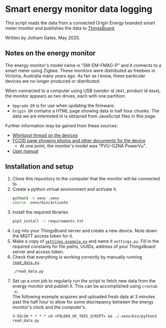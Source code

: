 # Smart energy monitor data logging
This script reads the data from a connected Origin Energy branded smart meter
monitor and publishes the data to [ThingsBoard](https://thingsboard.io/).

Written by Jotham Gates, May 2025.

## Notes on the energy monitor
The energy monitor's model name is "SM-EM-FMAG-P" and it connects to a smart
meter using Zigbee. These monitors were distributed as freebies in Victoria,
Australia many years ago. As fair as I know, these particular devices are no
longer produced or distributed.

When connected to a computer using USB (vendor id `2047`, product id `08a4`),
the monitor appears as two drives, each with one partition:
  - `Upgrade EM` is for use when updating the firmware.
  - `Origin EM` contains a HTML page showing data in half hour chunks. The
    data we are interested in is obtained from JavaScript files in this page.

Further information may be gained from these sources:
- [Whirlpool thread on the devices](https://forums.whirlpool.net.au/archive/2165708)
- [FCCID page showing photos and other documents for the device](https://fccid.io/2AALMPVU-G2NA)
    - At one point, the monitor's model was "PVU-G2NA PowerVu".
- [User manual](https://www.manualslib.com/manual/713959/Origin-Energy-Monitor.html)


## Installation and setup
1. Clone this repository to the computer that the monitor will be connected to.
2. Create a python virtual environment and activate it.
    ```bash
    python3 -m venv .venv
    source .venv/bin/activate
    ```
3. Install the required libraries
    ```bash
    pip3 install -r requirements.txt
    ```
4. Log into your ThingsBoard server and create a new device. Note down the MQTT
    access token for it.
5. Make a copy of [`settings.example.py`](./settings.example.py) and name it 
    `settings.py`. Fill in the required constants for file paths, UUIDs, address
    of your ThingsBoard server and access token.
6. Check that everything is working correctly by manually running
    [`read_data.py`](./read_data.py).
    ```bash
    ./read_data.py
    ```
7. Set up a cron job to regularly run the script to fetch new data from the
    energy monitor and publish it. This can be accomplished using `crontab -e`.  
    The following example acquires and uploaded fresh data at 3 minutes past the
    half hour to allow for some discrepancy between the energy monitor's clock
    and the computer's.
    ```cron
    3-59/30 * * * * cd <FOLDER_OF_THIS_SCRIPT> && ./.venv/bin/python3 read_data.py
    ```